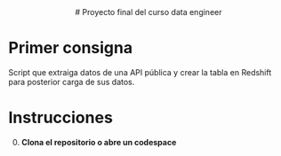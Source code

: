 <div align = center>
# Proyecto final del curso data engineer
</div>

# Primer consigna

Script que extraiga datos de una API pública y crear la tabla en Redshift para posterior carga de sus datos.

# Instrucciones

0. **Clona el repositorio o abre un codespace**
